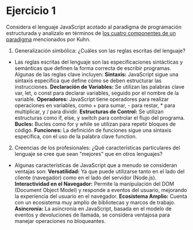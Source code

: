 # Ejercicio 1 
Considera el lenguaje JavaScript acotado al paradigma de programación estructurada y analízalo en términos de [los cuatro componentes de un paradigma](https://www.notion.so/Paradigmas-lenguajes-y-programas-f36d432c55274b93913dc289446f424d?pvs=21) mencionados por Kuhn.

1. Generalización simbólica: ¿Cuáles son las reglas escritas del lenguaje?
- Las reglas escritas del lenguaje son las especificaciones sintácticas y semánticas que definen la forma correcta de escribir programas. Algunas de las reglas clave incluyen:
    __Sintaxis:__ JavaScript sigue una sintaxis específica que define cómo se deben estructurar las instrucciones. 
    __Declaración de Variables:__ Se utilizan las palabras clave var, let, o const para declarar variables, seguido por el nombre de la variable.
    __Operadores:__ JavaScript tiene operadores para realizar operaciones en variables, como + para sumar, - para restar, * para multiplicar, y / para dividir.
    __Estructuras de Control:__ Se utilizan estructuras como if, else, y switch para controlar el flujo del programa.
    __Bucles:__ Bucles como for y while se utilizan para repetir bloques de código.
    __Funciones:__ La definición de funciones sigue una sintaxis específica, con el uso de la palabra clave function.

2. Creencias de los profesionales: ¿Qué características particulares del lenguaje se
cree que sean "mejores" que en otros lenguajes?
- Algunas características de JavaScript que a menudo se consideran ventajas son:
__Versatilidad:__ Ya que puede utilizarse tanto en el lado del cliente (navegador) como en el lado del servidor (Node.js).
__Interactividad en el Navegador:__ Permite la manipulación del DOM (Document Object Model) y responde a eventos del usuario, mejorando la experiencia del usuario en el navegador.
__Ecosistema Amplio:__ Cuenta con un ecosistema muy amplio de bibliotecas y marcos de trabajo. 
__Asincronía:__ La asincronía en JavaScript, basada en el modelo de eventos y devoluciones de llamada, se considera ventajosa para manejar operaciones no bloqueantes. 
